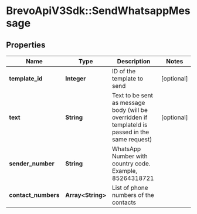 # BrevoApiV3Sdk::SendWhatsappMessage

## Properties
Name | Type | Description | Notes
------------ | ------------- | ------------- | -------------
**template_id** | **Integer** | ID of the template to send | [optional] 
**text** | **String** | Text to be sent as message body (will be overridden if templateId is passed in the same request) | [optional] 
**sender_number** | **String** | WhatsApp Number with country code. Example, 85264318721 | 
**contact_numbers** | **Array&lt;String&gt;** | List of phone numbers of the contacts | 


